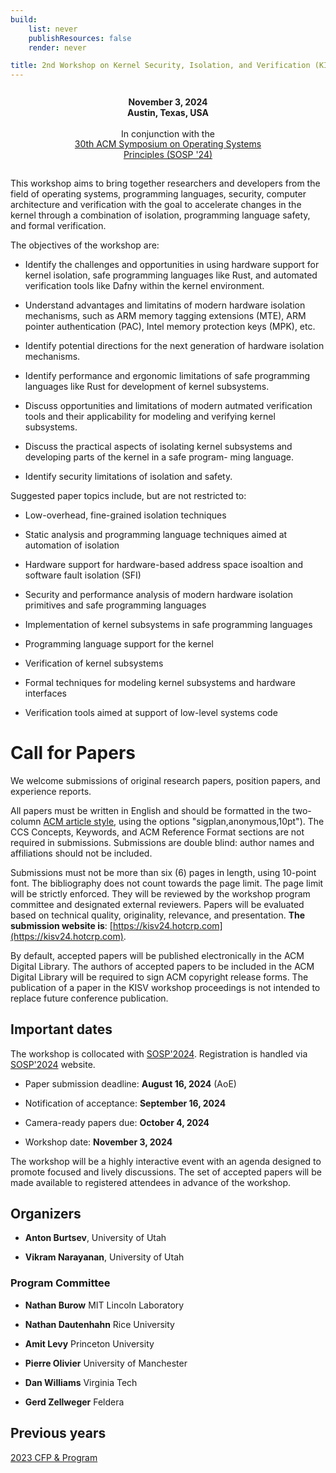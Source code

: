 ```yaml
---
build:
    list: never
    publishResources: false
    render: never

title: 2nd Workshop on Kernel Security, Isolation, and Verification (KISV 2024)
---
```



<style>
.box {
    border-radius: 0.5em;
}

.dark .box {
    border-radius: 0.5em;
}

.important {
    text-align: center;
    padding-top: 1em;
    padding-bottom: 1em;
    line-height: 120%;
    font-size: 100%;
    margin: 0 auto;
}

.width50 {
    width: 70%;
}
</style>

<div class="important box width50">
    <b>November 3, 2024<br>
    Austin, Texas, USA<br><br></b>
    In conjunction with the<br>
    <a href="https://sigops.org/s/conferences/sosp/2024/">30th ACM Symposium on Operating Systems Principles (SOSP '24)</a>
</div>

This workshop aims to bring together researchers and developers from the field of
operating systems, programming languages, security, computer architecture and
verification with the goal to accelerate changes in the kernel through a
combination of isolation, programming language safety, and formal verification.

The objectives of the workshop are:

* Identify the challenges and opportunities in using hardware support for
kernel isolation, safe programming languages like Rust, and automated
verification tools like Dafny within the kernel environment.

* Understand advantages and limitatins of modern hardware isolation mechanisms,
such as ARM memory tagging extensions (MTE), ARM pointer authentication (PAC),
Intel memory protection keys (MPK), etc.

* Identify potential directions for the next generation of hardware isolation
  mechanisms.

* Identify performance and ergonomic limitations of safe programming languages
  like Rust for development of kernel subsystems.

* Discuss opportunities and limitations of modern autmated verification tools
  and their applicability for modeling and verifying kernel subsystems.

* Discuss the practical aspects of isolating kernel subsystems and developing
  parts of the kernel in a safe program- ming language.

* Identify security limitations of isolation and safety.

Suggested paper topics include, but are not restricted to:

* Low-overhead, fine-grained isolation techniques

* Static analysis and programming language techniques aimed at automation of
  isolation

* Hardware support for hardware-based address space isoaltion and software
  fault isolation (SFI)

* Security and performance analysis of modern hardware isolation primitives and
  safe programming languages

* Implementation of kernel subsystems in safe programming languages

* Programming language support for the kernel

* Verification of kernel subsystems

* Formal techniques for modeling kernel subsystems and hardware interfaces

* Verification tools aimed at support of low-level systems code


# Call for Papers

We welcome submissions of original research papers, position papers, and
experience reports.

All papers must be written in English and should be formatted in the two-column
[ACM article style](https://www.acm.org/publications/proceedings-template/),
using the options "sigplan,anonymous,10pt"). The CCS Concepts, Keywords, and
ACM Reference Format sections are not required in submissions. Submissions are
double blind: author names and affiliations should not be included.

Submissions must not be more than six (6) pages in length, using 10-point font.
The bibliography does not count towards the page limit. The page limit will be
strictly enforced. They will be reviewed by the workshop program committee and
designated external reviewers. Papers will be evaluated based on technical
quality, originality, relevance, and presentation. **The submission website is**:
[https://kisv24.hotcrp.com](https://kisv24.hotcrp.com).

By default, accepted papers will be published electronically in the ACM Digital
Library. The authors of accepted papers to be included in the ACM Digital
Library will be required to sign ACM copyright release forms. The publication
of a paper in the KISV workshop proceedings is not intended to replace future
conference publication. 

## Important dates

The workshop is collocated with [SOSP'2024](https://sigops.org/s/conferences/sosp/2024/).
Registration is handled via [SOSP'2024](https://sigops.org/s/conferences/sosp/2024/) website.

* Paper submission deadline: **August 16, 2024** (AoE)

* Notification of acceptance: **September 16, 2024**

* Camera-ready papers due: **October 4, 2024**

* Workshop date: **November 3, 2024**

The workshop will be a highly interactive event with an agenda designed to
promote focused and lively discussions. The set of accepted papers will be made
available to registered attendees in advance of the workshop.

## Organizers 

* **Anton Burtsev**, University of Utah

* **Vikram Narayanan**, University of Utah

### Program Committee

* **Nathan Burow** MIT Lincoln Laboratory

* **Nathan Dautenhahn** Rice University

* **Amit Levy** Princeton University

* **Pierre Olivier** University of Manchester

* **Dan Williams** Virginia Tech

* **Gerd Zellweger** Feldera


## Previous years

[2023 CFP & Program](https://kisv-workshop.github.io/archive/2023/)
